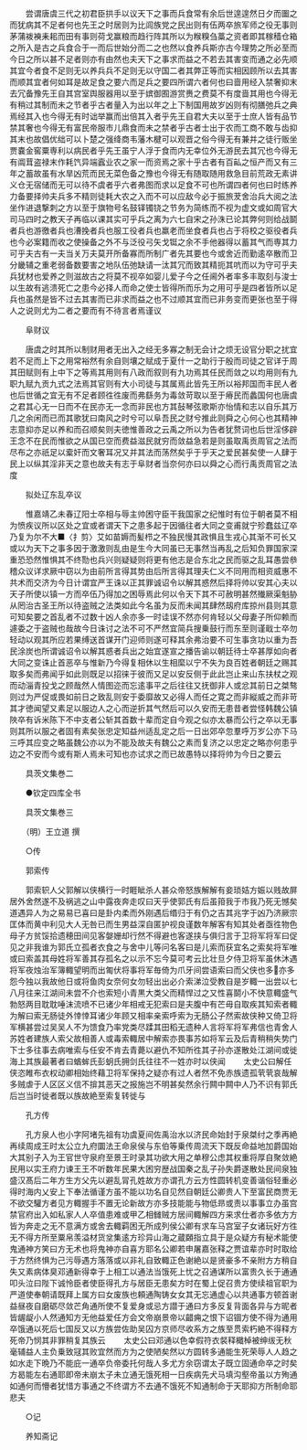 <!-- { "loadSidebar": true } -->
　　尝谓唐虞三代之初君臣拱手以议天下之事而兵食常有余后世遑遑然日夕而圗之而犹病其不足者何也先王之时居则为比闾族党之民出则有伍两卒旅军师之役无事则茅蒲袯襫耒耜而田有事则荷戈赢粮而趋行阵其所以为糇糗刍藁之资者即其稼穑仓箱之所入是古之兵食合于一而后世始分而二之也然以食养兵斯亦古今理势之所必至而今日之所以甚不足者则亦有由然也夫天下之事求而益之不若去其害变而通之必先顺其宜今者食不足则无以养兵兵不足则无以守国二者其弊正等而实相因顾所以去其害而顺其宜者何如耳是故足食之要六而足兵之要四所谓六者何也曰啬用经入禁奢抑末去冗备豫先王自其宫室舆服器用以至于嫔御囿游赏赉之费莫不有度啬其用也今得无有稍过其制而未之节者乎古者量入为出以年之上下制国用故岁凶则有彻膳弛兵之典焉经其入也今得无有时诎举赢而出倍其入者乎先王自君大夫以至于士庶人皆有品节禁其奢也今得无有富民帝服市儿鼎食而未之禁者乎古者士出于农而工商不敢与齿抑其末也故倡优绌可以卜楚之强绛商韦藩木楗可以观晋之俗今得无有兼并之徒行贩坐贾嚢金窖粟専利以病民者乎先王虽宁人浮于食而内无幸位外无游民去其冗也今得无有阘茸盗禄末作耗饩异端蠧业农之家一而资焉之家十乎古者有百畆之恒产而又有三年之蓄故虽有水旱凶荒而民无菜色备之豫也今得无有随取随用救急目前荒政无素讲义仓无宿储而无可以待不虞者乎六者弗图而求以足食不可也所谓四者何也曰时练养力备要择帅夫兵多不精则徒耗大农之入而不可以应敌今必于振旅茇舍治兵大阅之法坐作进退撃刺之方以至于旗物号名鼓铎镯铙之节务为简练而不视为虚文或如周官大司马四时之教天子再临以课其实可乎兵之离为六七自宋之孙洙已论其弊何则给战鬬者兵也游徼者兵也漕挽者兵也服工役者兵也羸老而坐食者兵也占于将校之驱役者兵也今必案籍而收之使操备之外不与泛役弓矢戈铤之余不手他器得以蓄其气而専其力可乎夫古有一夫当关万夫莫开所备寡而所制广者先其要也今或舍近而勤逺卒散而卫分畿辅之重老弱备数要害之地队伍弛缺请一汰其冗而致其精扼其吭而以为守可乎夫兵犹材也爱养之则滋故古之将莫不视卒如婴儿爱子今之任阃外者率多丰取刻与浚士以生故有逃溃死亡之患今必择人而命之使士皆得所而乐为之用可乎是四者皆所以足兵也虽然是皆不过去其害而已非求而益之也不过顺其宜而已非务变而更张也至于得人之说则尤为二者之要而有不待言者焉谨议

　　阜财议

　　唐虞之时其所以制财用者无出入之经无多寡之制无会计之烦无设官分职之扰宜若不足而上下之用常裕然有余自则壤之赋成于夏什一之助行于殷而司徒之官详于周其田赋则有上中下之等焉其用则有八政而叙则有九功焉其任民而敛之以均用则有九职九赋九贡九式之法焉其官则有大小司徒与其属焉此皆先王所以裕邦国而丰民人者也后世循之宜无有不足者顾徃徃废而弗繇务为毒敛苛取以至于瘠民而蠡国何也唐虞之君其心无一日而不在民亦无一念而非民也方其鼔琴弦歌斯亦怡情和志以自乐其万几之余闲而已而其歌犹曰南风之时兮可以阜吾民之财兮推此则舜之心何心也其精神志意抑亦足以养和而召顺矣则夫徳惟善政之云禹之所以为告者犹赘词也后世淫侈辟王念不在民而惟欲之从国已空而费益滋民就穷而敛益急若是则虽取禹贡周官之法而尽布之亦祇足以槖奸而文奢耳况又并其法而荡然矣乎于乎天之爱民甚矣使一人肆于民上以纵其淫非天之意也故夫有志于阜财者当奈何亦曰以舜之心而行禹贡周官之法度

　　拟处辽东乱卒议

　　惟嘉靖乙未春辽阳士卒相与辱主帅困守臣干我国家之纪惟时有位于朝者莫不相为愤疾议所以区处之宜或者谓天下之患多起于因循往者大同之变甫就宁殄蠢兹辽卒乃复为尔不大■〈扌剪〉艾如苗媷而髪栉之不独民慢其政惧且生戎心其渐不可长又或以为天下之事多因于激激则乱由是生今大同虽已无事然当再乱之后知负罪国家深重恐恐然惟惧其不终勚也兵兴则疑疑则将更有他志是合东北之民而驱之乱耳愚尝叅稽众议详求厥中窃以为由前所言得其势由后所言得其理夫仁义不同用而相资威惠不共术而交济为今日计谓宜严王诛以正其罪诚诏令以解其惑然后择将帅以安其心夫以天子所使以镇一方而卒伍乃得加之困辱焉此何以令天下其不可赦明甚然殱厥渠魁胁从罔治古圣王所以待盗贼之法类如此今名虽为反而未闻其肆然刼府库掠州县则其意可知矣要之首乱者不过数十凶人余亦多一时诖误不然亦何肯轻以父母妻子所仰赖而遽委之于盗贼也哉故今日诛讨之法不可不严然宜简兵搜乗鼓行而东至则谨戢士卒勿轻动以观其所应若果缚送首谋开门迎师则遂可释其余弗治要不可生事贪功以重为吾民涂炭也所谓诚诏令以解其惑者兵出之始宜遂宣之播告谕以朝廷待士卒甚厚如向者大同之变诛止首恶卒与惟新乃今得复相休以生相縻以宁不失为良百姓者朝廷之赐其取多矣而弗闻乎如此则既足以招徕于彼而又足以安反侧于此此岂止来山东扶杖之观而动淄青投戈之顾哉然人情图迩而忘逺事平之后往往又抚御非人或忿其前日之桀骜则过为严促或畏如前日之致乱则安于委靡故又必得人而任之寛之而非縦威之而非苛其才徳闻望又素足以服边人之心而逆折其气然后可以久安而无患昔者尝怪韩魏公镇陜卒有诉米陈下不中支者公斩其首数十辈而定自今观之似亦太暴而公行之卒以无事则其所以服之者固有素矣张忠定知益州适乱定之后一日出郊卒忽羣呼万岁公亦下马三呼其应变之略虽魏公亦以为不能及故夫有魏公之素而复济之以忠定之略亦何患乎边之不安而今或有斯人焉未可知也亦试求之而已故愚特以择将帅为今日之要云

　　具茨文集巻二

　　●钦定四库全书

　　具茨文集巻三

　　（明）王立道 撰

　　○传

　　郭索传

　　郭索轵人父郭解以侠横行一时睚眦杀人甚众帝怒族解解有妾琐姞方娠以贱故屏居外舍然遂不及祸逃之山中露夜奔走叹曰天乎使郭氏有后虽箝我于市我乃死无憾矣道遇异人为之易易已喜曰是卦内柔而外刚遇后缗归于有仍之吉其兆字于凶乃济厥宗匡体而黄中利见大人无咎已而生男益深自匿护视良谨数年解客有知其处者亟徃物色母子方贫馁拾遗穂田间见客媻姗却行然不得避也客遂挟与俱归言于卫将军将军曰促见之非我谁为郭氏立孤者衣食之与舍中儿等问名客曰是儿索而获宜名之索矣将军唯或曰索盖其母姓将军善其存孤名之以示不忘今莫可考云比壮旦夕侍卫将军虽休沐遇将军夜烛治军簿輙望明而出匍伏将事将军毎倚为爪牙间尝语索曰而父侠也多亦多怨今独以我故他日或将鱼肉女奈何女勿轻出出必介索涕泣受教自是岁輙一出尝以七八月往来江湖间未尝不介也索短小青黒大类父而精悍过之又性喜鬬小不快意輙盛气勃怒两目耽耽唾沫流喷不已诸少年相戒无犯索曰是夫腹中有芒毋自取疾其知索者輙为解曰索无肠徒外悻悻耳诸少年顾又相率亲索呼索为无肠公子然索故侠种又倚卫将军横甚尝过吴吴人不为馈食乃率党类尽蹂其田稻无遗种人言将军将军弗信也青舍人苏姓者建族人索父故相善人或毒索輙居中解索亦畏事苏如将军云及后青稍稍失势门下士多往事去病唯索与任安不肯去青薨以避仇不知所徃其子孙亦遂散处江湖间或徙海上其族最著者曰蝤蛑氏彭蚏氏拥剑氏往往不一姓亦时以侠闻
　　太史公曰解任侠恣睢布衣权动卿相始终藉卫将军保持之疑亦有过人者然不免赤族遗孤茕茕哀哉解多贼虐于人区区义信不揜其恶天之报施岂不明甚矣然余行闗中闗中人乃不识有郭氏后岂当时徙者既以族故絶至索复转徙与

　　孔方传

　　孔方泉人也小字阿堵先祖有功虞夏间佐禹治水以济民命始封于泉桀纣之季再絶再续周成王时太公立九府圜法王命泉侯与东伯等乗传周流天下既反命益地加爵国始大其别子入为王官世守泉府至景王时录其功欲大用之单穆公虑其权重将厚自聚敛絶民用以实王府力谏王王不听数年民果大困穷歴战国秦之乱子孙失爵遂散处民间泉独盛汉髙后二年方生方父先以避乱冐孔姓故方亦谓孔方云方性圆转机变善谐俗轻重必得时海内乂安上下奉法循谨方虽不能以功名自见然自朝廷公卿贵人下至富民商贾无不欲交驩方者见方輙握手不置无论新故方亦多技能能与物低昻或责以事事立办虽宫禁官府出入如私家人人卒值患难或甲乙相雠贼方居间輙解四方来求仕者亦多依方方皆为奔走之无不意满方或舍去輙羁困无所成列侯公卿有求车马宫室子女诸玩好方徃无不得方所至粟帛羡溢材货坌集逺方珍异山海之蔵頥指立具于是众疑方有秘术能使鬼通神方笑曰方无术也将鬼神亦自喜方耶名公卿若申屠嘉张释之贾谊辈亦时时取给于方然终惧为己污辱遇方落落或以非礼自致輙正色谢絶以是贤豪多不亲附方方稍自失又素病体臭邓通新得幸于上相工以通法当饿死上忧之召通谋所以富贵久长于通通叩头泣曰陛下诚怜臣者使臣得孔方与居臣无患矣方时在蜀上促召贵方使续祖官职为严道使奉朝请既拜上属方曰女废族也頼通陶铸女女其无忘通虚心以共通事方顿首谢益昼夜自磨砺尽敛芒角通所使不复爱身或忌方譛于通曰方多反复背面各异与方昵者皆龌龊小人然通知方无他益爱任方会文帝崩景帝以齰痈之恨下诏锢方使不得为通用卒饿通以死后七国反又以方族尝佐助吴囚方京师尽收系方之族至贯索朽絶不得释方死帝乃悯其非罪稍复其族云
　　太史公曰邓通以色幸假符衣裻释檝棹被绅绂无秋毫辅益人主负乗致冦其败宜然而方为之使陋矣然以方圆转多通能生死荣辱人人趋之如水走下晩乃不能庇一通卒负帝委托何哉人多尤方余窃谓太子既立固通命卒之时矣方曷能左右通耶即帝未崩太子未立通无饿死相一日疾病先犬马填沟壑帝虽以方殉通如通何而懵者犹惜方事通之不终谓方不去通不饿死不知通制命于天耶抑方所制命耶悲夫

　　○记

　　养知斋记

